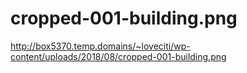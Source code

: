 # cropped-001-building.png

http://box5370.temp.domains/~loveciti/wp-content/uploads/2018/08/cropped-001-building.png